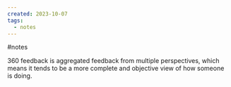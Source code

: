 ```yaml
---
created: 2023-10-07
tags:
  - notes
---
```

#notes 

360 feedback is aggregated feedback from multiple perspectives, which means it tends to be a more complete and objective view of how someone is doing.
